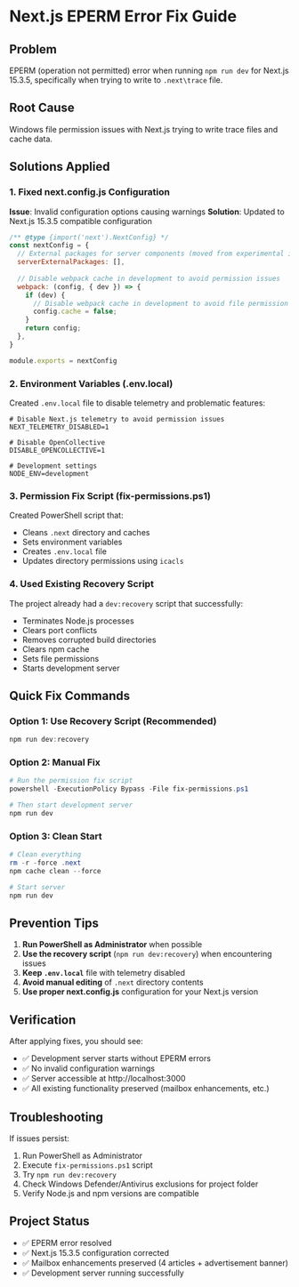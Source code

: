 # Next.js EPERM Error Fix Guide

## Problem
EPERM (operation not permitted) error when running `npm run dev` for Next.js 15.3.5, specifically when trying to write to `.next\trace` file.

## Root Cause
Windows file permission issues with Next.js trying to write trace files and cache data.

## Solutions Applied

### 1. Fixed next.config.js Configuration
**Issue**: Invalid configuration options causing warnings
**Solution**: Updated to Next.js 15.3.5 compatible configuration

```javascript
/** @type {import('next').NextConfig} */
const nextConfig = {
  // External packages for server components (moved from experimental in Next.js 15+)
  serverExternalPackages: [],
  
  // Disable webpack cache in development to avoid permission issues
  webpack: (config, { dev }) => {
    if (dev) {
      // Disable webpack cache in development to avoid file permission issues
      config.cache = false;
    }
    return config;
  },
}

module.exports = nextConfig
```

### 2. Environment Variables (.env.local)
Created `.env.local` file to disable telemetry and problematic features:

```
# Disable Next.js telemetry to avoid permission issues
NEXT_TELEMETRY_DISABLED=1

# Disable OpenCollective
DISABLE_OPENCOLLECTIVE=1

# Development settings
NODE_ENV=development
```

### 3. Permission Fix Script (fix-permissions.ps1)
Created PowerShell script that:
- Cleans `.next` directory and caches
- Sets environment variables
- Creates `.env.local` file
- Updates directory permissions using `icacls`

### 4. Used Existing Recovery Script
The project already had a `dev:recovery` script that successfully:
- Terminates Node.js processes
- Clears port conflicts
- Removes corrupted build directories
- Clears npm cache
- Sets file permissions
- Starts development server

## Quick Fix Commands

### Option 1: Use Recovery Script (Recommended)
```powershell
npm run dev:recovery
```

### Option 2: Manual Fix
```powershell
# Run the permission fix script
powershell -ExecutionPolicy Bypass -File fix-permissions.ps1

# Then start development server
npm run dev
```

### Option 3: Clean Start
```powershell
# Clean everything
rm -r -force .next
npm cache clean --force

# Start server
npm run dev
```

## Prevention Tips

1. **Run PowerShell as Administrator** when possible
2. **Use the recovery script** (`npm run dev:recovery`) when encountering issues
3. **Keep `.env.local`** file with telemetry disabled
4. **Avoid manual editing** of `.next` directory contents
5. **Use proper next.config.js** configuration for your Next.js version

## Verification

After applying fixes, you should see:
- ✅ Development server starts without EPERM errors
- ✅ No invalid configuration warnings
- ✅ Server accessible at http://localhost:3000
- ✅ All existing functionality preserved (mailbox enhancements, etc.)

## Troubleshooting

If issues persist:
1. Run PowerShell as Administrator
2. Execute `fix-permissions.ps1` script
3. Try `npm run dev:recovery`
4. Check Windows Defender/Antivirus exclusions for project folder
5. Verify Node.js and npm versions are compatible

## Project Status
- ✅ EPERM error resolved
- ✅ Next.js 15.3.5 configuration corrected
- ✅ Mailbox enhancements preserved (4 articles + advertisement banner)
- ✅ Development server running successfully
